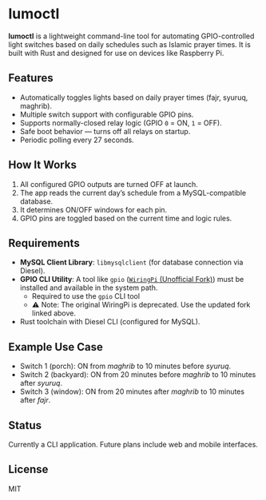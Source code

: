 # lumoctl

**lumoctl** is a lightweight command-line tool for automating GPIO-controlled light switches based on daily schedules such as Islamic prayer times. It is built with Rust and designed for use on devices like Raspberry Pi.

## Features

- Automatically toggles lights based on daily prayer times (fajr, syuruq, maghrib).
- Multiple switch support with configurable GPIO pins.
- Supports normally-closed relay logic (GPIO `0` = ON, `1` = OFF).
- Safe boot behavior — turns off all relays on startup.
- Periodic polling every 27 seconds.

## How It Works

1. All configured GPIO outputs are turned OFF at launch.
2. The app reads the current day’s schedule from a MySQL-compatible database.
3. It determines ON/OFF windows for each pin.
4. GPIO pins are toggled based on the current time and logic rules.

## Requirements

- **MySQL Client Library**: `libmysqlclient` (for database connection via Diesel).
- **GPIO CLI Utility**: A tool like `gpio` ([`WiringPi` (Unofficial Fork)](https://github.com/WiringPi/WiringPi)) must be installed and available in the system path.
  - Required to use the `gpio` CLI tool
  - ⚠️ Note: The original WiringPi is deprecated. Use the updated fork linked above.
- Rust toolchain with Diesel CLI (configured for MySQL).

## Example Use Case

- Switch 1 (porch): ON from *maghrib* to 10 minutes before *syuruq*.
- Switch 2 (backyard): ON from 20 minutes before *maghrib* to 10 minutes after *syuruq*.
- Switch 3 (window): ON from 20 minutes after *maghrib* to 10 minutes after *fajr*.

## Status

Currently a CLI application. Future plans include web and mobile interfaces.

## License

MIT
